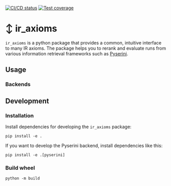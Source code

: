  [![CI/CD status](https://git.webis.de/code-research/web-search/ir_axioms/badges/main/pipeline.svg?style=flat-square)](https://git.webis.de/code-research/web-search/ir_axioms/-/pipelines?ref=main)
[![Test coverage](https://git.webis.de/code-research/web-search/ir_axioms/badges/main/coverage.svg?style=flat-square)](https://git.webis.de/code-research/web-search/ir_axioms/-/pipelines?ref=main)

# ↕️ ir_axioms

`ir_axioms` is a python package that provides a common, intuitive interface to many IR axioms.
The package helps you to rerank and evaluate runs from various information retrieval frameworks 
such as [Pyserini](https://github.com/castorini/pyserini).

## Usage

### Backends

## Development

### Installation

Install dependencies for developing the `ir_axioms` package:
```shell
pip install -e .
```

If you want to develop the Pyserini backend, install dependencies like this:
```shell
pip install -e .[pyserini]
```

### Build wheel

```shell
python -m build
```
